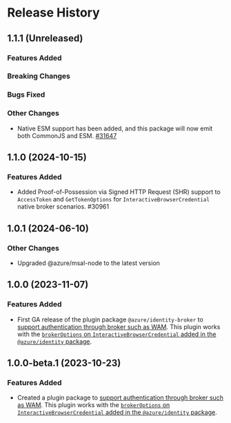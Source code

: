 # Release History

## 1.1.1 (Unreleased)

### Features Added

### Breaking Changes

### Bugs Fixed

### Other Changes

- Native ESM support has been added, and this package will now emit both CommonJS and ESM. [#31647](https://github.com/Azure/azure-sdk-for-js/pull/31647)

## 1.1.0 (2024-10-15)

### Features Added

- Added Proof-of-Possession via Signed HTTP Request (SHR) support to `AccessToken` and `GetTokenOptions` for `InteractiveBrowserCredential` native broker scenarios. #30961

## 1.0.1 (2024-06-10)

### Other Changes

- Upgraded @azure/msal-node to the latest version

## 1.0.0 (2023-11-07)

### Features Added

- First GA release of the plugin package `@azure/identity-broker` to [support authentication through broker such as WAM](https://learn.microsoft.com/entra/identity-platform/scenario-desktop-acquire-token-wam). This plugin works with the [`brokerOptions` on `InteractiveBrowserCredential` added in the `@azure/identity` package](https://github.com/Azure/azure-sdk-for-js/pull/26091/).

## 1.0.0-beta.1 (2023-10-23)

### Features Added

- Created a plugin package to [support authentication through broker such as WAM](https://learn.microsoft.com/entra/identity-platform/scenario-desktop-acquire-token-wam). This plugin works with the [`brokerOptions` on `InteractiveBrowserCredential` added in the `@azure/identity` package](https://github.com/Azure/azure-sdk-for-js/pull/26091).
